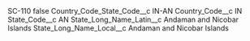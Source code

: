<?xml version="1.0" encoding="UTF-8"?>
<CustomMetadata xmlns="http://soap.sforce.com/2006/04/metadata" xmlns:xsi="http://www.w3.org/2001/XMLSchema-instance" xmlns:xsd="http://www.w3.org/2001/XMLSchema">
    <label>SC-110</label>
    <protected>false</protected>
    <values>
        <field>Country_Code_State_Code__c</field>
        <value xsi:type="xsd:string">IN-AN</value>
    </values>
    <values>
        <field>Country_Code__c</field>
        <value xsi:type="xsd:string">IN</value>
    </values>
    <values>
        <field>State_Code__c</field>
        <value xsi:type="xsd:string">AN</value>
    </values>
    <values>
        <field>State_Long_Name_Latin__c</field>
        <value xsi:type="xsd:string">Andaman and Nicobar Islands</value>
    </values>
    <values>
        <field>State_Long_Name_Local__c</field>
        <value xsi:type="xsd:string">Andaman and Nicobar Islands</value>
    </values>
</CustomMetadata>
